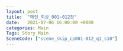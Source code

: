 ```yaml
---
layout: post
title:  "메인_회상_001~012장"
date:   2021-07-06 16:00:00 +0000
categories: Main
Tags: Story Main
SceneCode: ["scene_skip_cp001-012_q1_s10"]
---
```

